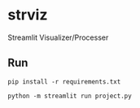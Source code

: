 # strviz
Streamlit Visualizer/Processer

## Run
```
pip install -r requirements.txt
```

```
python -m streamlit run project.py
```
